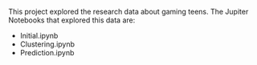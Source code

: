 This project explored the research data about gaming teens. The Jupiter Notebooks that explored this data are:
* Initial.ipynb
* Clustering.ipynb
* Prediction.ipynb


